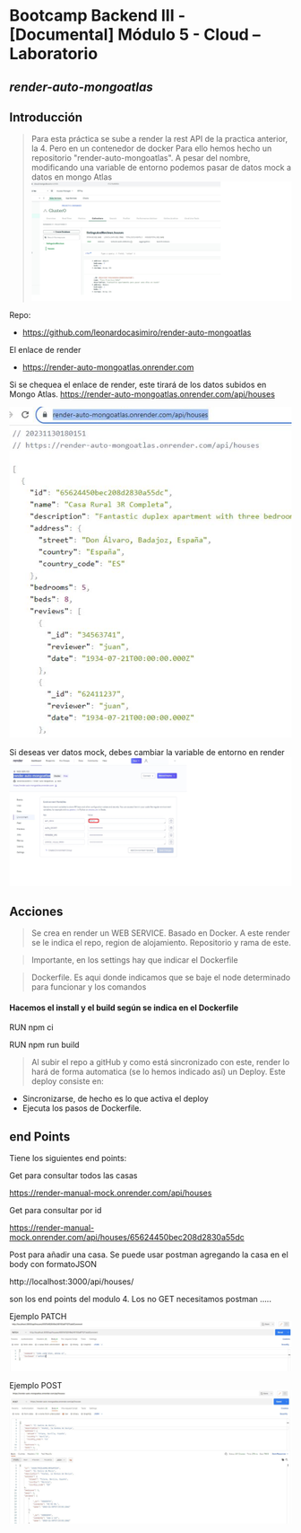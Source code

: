# Bootcamp Backend III - [Documental] Módulo 5 - Cloud – Laboratorio
## _render-auto-mongoatlas_
## Introducción

> Para esta práctica se sube a render la rest API de la practica anterior, la 4. Pero en un contenedor de docker
Para ello hemos hecho un repositorio "render-auto-mongoatlas". A pesar del nombre, modificando una variable de entorno podemos pasar de datos mock a datos en mongo Atlas
![Alt text](./img/mongoAtlas.jpg)

Repo:
- https://github.com/leonardocasimiro/render-auto-mongoatlas

El enlace de render 
- https://render-auto-mongoatlas.onrender.com

Si se chequea el enlace de render, este tirará de los datos subidos en Mongo Atlas.
https://render-auto-mongoatlas.onrender.com/api/houses

![Alt text](./img/render1.JPG)


Si deseas ver datos mock, debes cambiar la variable de entorno en render
![Alt text](./img/variables_entorno.jpg)

## Acciones

> Se crea en render un WEB SERVICE. Basado en Docker. A este render se le indica el repo, region de alojamiento. Repositorio y rama de este.

> Importante, en los settings hay que indicar el Dockerfile

> Dockerfile. Es aqui donde indicamos que se baje el node determinado para funcionar y los comandos 
#### Hacemos el install y el build según se indica en el Dockerfile
RUN npm ci

RUN npm run build

> Al subir el repo a gitHub y como está sincronizado con este, render lo hará de forma automatica (se lo hemos indicado así) un Deploy.
Este deploy consiste en:
- Sincronizarse, de hecho es lo que activa el deploy
- Ejecuta los pasos de Dockerfile.


## end Points
Tiene los siguientes end points:

Get para consultar todos las casas

https://render-manual-mock.onrender.com/api/houses

Get para consultar por id

https://render-manual-mock.onrender.com/api/houses/65624450bec208d2830a55dc

Post para añadir una casa. Se puede usar postman agregando la casa en el body con   formatoJSON

http://localhost:3000/api/houses/

son los end points del modulo 4. Los no GET necesitamos postman …..

Ejemplo PATCH
![Alt text](./img/patch.JPG)

Ejemplo POST
![Alt text](./img/post.JPG)
